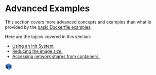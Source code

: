 # Advanced Examples #

This section covers more advanced concepts and examples than what is provided by the 
[basic Dockerfile examples](../BasicDockerfiles).


Here are the topics covered in this section:

* [Using an Init System.](InitSystem.md)
* [Reducing the image size.](ImageSize.md)
* [Accessing network shares from containers.](NfsSmb.md)

![End](../../../thinkbox_tiny.png)